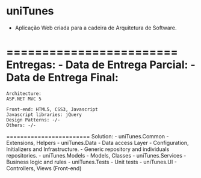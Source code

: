 uniTunes
========================

- Aplicação Web criada para a cadeira de Arquitetura de Software.

========================
	Entregas:
	- Data de Entrega Parcial:
	- Data de Entrega Final:
========================
	Architecture:
	ASP.NET MVC 5

	Front-end: HTML5, CSS3, Javascript
	Javascript libraries: jQuery
	Design Patterns: -/-
	Others: -/-	
========================
	Solution:
	- uniTunes.Common
		- Extensions, Helpers
	- uniTunes.Data
	  - Data access Layer
		- Configuration, Initializers and Infrastructure.
		- Generic repository and individuals repositories.
	- uniTunes.Models
		- Models, Classes
	- uniTunes.Services
		- Business logic and rules
	- uniTunes.Tests
		- Unit tests
	- uniTunes.UI
		- Controllers, Views (Front-end)


